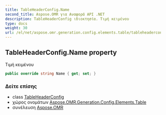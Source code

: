 ```yaml
---
title: TableHeaderConfig.Name
second_title: Aspose.OMR για Αναφορά API .NET
description: TableHeaderConfig ιδιοκτησία. Τιμή κειμένου
type: docs
weight: 30
url: /el/net/aspose.omr.generation.config.elements.table/tableheaderconfig/name/
---
```

## TableHeaderConfig.Name property

Τιμή κειμένου

```csharp
public override string Name { get; set; }
```

### Δείτε επίσης

* class [TableHeaderConfig](../)
* χώρος ονομάτων [Aspose.OMR.Generation.Config.Elements.Table](../../tableheaderconfig/)
* συνέλευση [Aspose.OMR](../../../)


